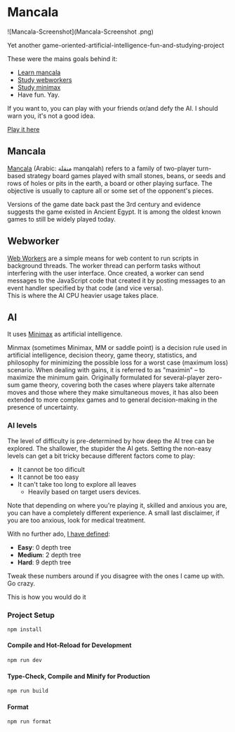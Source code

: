 # Mancala

![Mancala-Screenshot](Mancala-Screenshot .png)

Yet another game-oriented-artificial-intelligence-fun-and-studying-project

These were the mains goals behind it:

- [Learn mancala](https://en.wikipedia.org/wiki/Mancala)
- [Study webworkers](https://developer.mozilla.org/en-US/docs/Web/API/Web_Workers_API/Using_web_workers)
- [Study minimax](https://en.wikipedia.org/wiki/Minimax)
- Have fun. Yay.

If you want to, you can play with your friends or/and defy the AI. I should warn you, it's not a good idea.

[Play it here](https://virgs.github.io/mancala/)

## Mancala

[Mancala](https://github.com/virgs/mancala/blob/main/src/engine/MancalaEngine.ts#L49) (Arabic: منقلة manqalah) refers to a family of two-player turn-based strategy board games played with small stones, beans, or seeds and rows of holes or pits in the earth, a board or other playing surface. The objective is usually to capture all or some set of the opponent's pieces.

Versions of the game date back past the 3rd century and evidence suggests the game existed in Ancient Egypt. It is among the oldest known games to still be widely played today.

## Webworker

[Web Workers](https://github.com/virgs/mancala/blob/main/src/engine/ai/AiWorker.ts) are a simple means for web content to run scripts in background threads. The worker thread can perform tasks without interfering with the user interface. Once created, a worker can send messages to the JavaScript code that created it by posting messages to an event handler specified by that code (and vice versa).  
This is where the AI CPU heavier usage takes place.

## AI

It uses [Minimax](https://github.com/virgs/mancala/blob/main/src/engine/ai/Minimax.ts) as artificial intelligence.

Minmax (sometimes Minimax, MM or saddle point) is a decision rule used in artificial intelligence, decision theory, game theory, statistics, and philosophy for minimizing the possible loss for a worst case (maximum loss) scenario. When dealing with gains, it is referred to as "maximin" – to maximize the minimum gain. Originally formulated for several-player zero-sum game theory, covering both the cases where players take alternate moves and those where they make simultaneous moves, it has also been extended to more complex games and to general decision-making in the presence of uncertainty.

### AI levels

The level of difficulty is pre-determined by how deep the AI tree can be explored. The shallower, the stupider the AI gets.
Setting the non-easy levels can get a bit tricky because different factors come to play:

- It cannot be too dificult
- It cannot be too easy
- It can't take too long to explore all leaves
  - Heavily based on target users devices.
  
Note that depending on where you're playing it, skilled and anxious you are, you can have a completely different experience.
A small last disclaimer, if you are too anxious, look for medical treatment.

With no further ado, [I have defined](https://github.com/virgs/mancala/blob/main/src/engine/ai/Minimax.ts#L22):

- **Easy**: 0 depth tree
- **Medium**: 2 depth tree
- **Hard**: 9 depth tree

Tweak these numbers around if you disagree with the ones I came up with. Go crazy.

This is how you would do it

### Project Setup

```sh
npm install
```

#### Compile and Hot-Reload for Development

```sh
npm run dev
```

#### Type-Check, Compile and Minify for Production

```sh
npm run build
```

#### Format

```sh
npm run format
```
